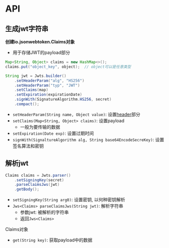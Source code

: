 # API

## 生成jwt字符串

**创建io.jsonwebtoken.Claims对象**

- 用于存储JWT的payload部分

```java
Map<String, Object> claims = new HashMap<>();
claims.put("object_key", object);  // object可以是任意类型
```

```java
String jwt = Jwts.builder()
    .setHeaderParam("alg", "HS256")
    .setHeaderParam("typ", "JWT")
    .setClaims(map)
    .setExpiration(expirationDate)
    .signWith(SignatureAlgorithm.HS256, secret)
    .compact();
```

- `setHeaderParam(String name, Object value)`: 设置[header](../network/http-token.md#jwt)部分
- `setClaims(Map<String, Object> claims)`: 设置payload
  - 一般为要传输的数据
- `setExpiration(Date exp)`: 设置过期时间
- `signWith(SignaltureAlgorithm alg, String base64EncodeSecreKey)`: 设置签名算法和密钥

## 解析jwt

```java
Claims claims = Jwts.parser()
    .setSigningKey(secret)
    .parseClaimsJws(jwt)
    .getBody();
```

- `setSigningKey(String arg0)`: 设置密钥, 以何种密钥解析
- `Jws<Claims> parseClaimsJws(String jwt)`: 解析字符串
  - 参数jwt: 被解析的字符串
  - 返回`Jws<Claims>`

Claims对象

- `get(String key)`: 获取payload中的数据